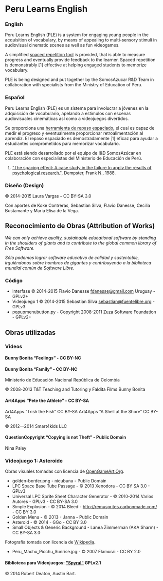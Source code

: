 Peru Learns English
===================

### English ###

Peru Learns English (PLE) is a system for engaging young people in the acquisition of vocabulary, by means of appealing to multi-sensory stimuli in audiovisual cinematic scenes as well as fun videogames.

A simplified [spaced repetition tool](http://en.wikipedia.org/wiki/Spaced_repetition) is provided, that is able to measure progress and eventually provide feedback to the learner. Spaced repetition is demonstrably [1] effective at helping engaged students to memorize vocabulary.


PLE is being designed and put together by the SomosAzucar R&D Team in collaboration with specialists from the Ministry of Education of Peru.

### Español ###

Peru Learns English (PLE) es un sistema para involucrar a jóvenes en la adquisición de vocabulario, apelando a estímulos con escenas audiovisuales cinemáticas así como a videojuegos divertidos.

Se proporciona una [herramienta de repaso espaciado](http://es.wikipedia.org/wiki/Repaso_espaciado), el cual es capaz de medir el progreso y eventualmente proporcionar retroalimentación al aprendiz. El repaso espaciado es demostradamente [1] eficaz para ayudar a estudiantes comprometidos para memorizar vocabulario.

PLE está siendo desarrollado por el equipo de I&D SomosAzúcar en colaboración con especialistas del Ministerio de Educación de Perú.

1. ["The spacing effect: A case study in the failure to apply the results of psychological research."](http://psycnet.apa.org/journals/amp/43/8/627/), Dempster, Frank N., 1988.

### Diseño (Design) ###

© 2014-2015 Laura Vargas - CC BY-SA 3.0

Con aportes de Koke Contreras, Sebastian Silva, Flavio Danesse, Cecilia Bustamante y Maria Elisa de la Vega.

Reconocimiento de Obras (Attribution  of Works)
-----------------------------------------------

*We can only achieve quality, sustainable educational software by standing in the shoulders of giants and to contribute to the global common library of Free Software.*

*Sólo podemos lograr software educativo de calidad y sustentable, irguiéndonos sobre hombros de gigantes y contribuyendo a la biblioteca mundial común de Software Libre.*

### Código ###
* Interfase © 2014-2015 Flavio Danesse <fdanesse@gmail.com> Uruguay - GPLv2+
* Videojuego 1 © 2014-2015 Sebastian Silva <sebastian@fuentelibre.org> - GPLv3
* popupmenubutton.py - Copyright 2008-2011 Zuza Software Foundation - GPLv2+

Obras utilizadas
----------------

### Videos ###

#### Bunny Bonita “Feelings” - CC BY-NC
#### Bunny Bonita “Family” - CC BY-NC
 Ministerio de Educación Nacional República de Colombia

 © 2008-2013 T&T Teaching and Tutoring y Faldita Films Bunny Bonita

#### Art4Apps “Pete the Athlete” - CC BY-SA
Art4Apps “Trish the Fish” CC BY-SA
Art4Apps “A Shell at the Shore” CC BY-SA

 © 2012—2014 Smart4kids LLC

#### QuestionCopyright “Copying is not Theft” - Public Domain
Nina Paley

### Videojuego 1: Asteroide ###

Obras visuales tomadas con licencia de [OpenGameArt.Org](http://opengameart.org/).

* golden-border.png - nicubunu - Public Domain
* LPC Space Base Tube Passage - © 2013 Xenodora - CC BY SA 3.0 - GPLv3
* Universal LPC Sprite Sheet Character Generator - © 2010-2014 Varios Autores - GPLv3 - CC BY-SA 3.0
* Simple Explosion -  © 2014  Bleed - http://remusprites.carbonmade.com/ - CC BY 3.0
* Golden Menu - © 2013 - Janna - Public Domain
* Asteroid - © 2014 - GGo - CC BY 3.0
* Small Objects & Generic Background - Lanea Zimmerman (AKA Sharm) - CC BY-SA 3.0

Fotografía tomada con licencia de [Wikipedia](http://wikipedia.org/).

* Peru_Machu_Picchu_Sunrise.jpg - © 2007 Flamurai - CC BY 2.0

#### Biblioteca para Videojuegos: ["Spyral"](http://platipy.org/) GPLv2.1
 © 2014 Robert Deaton, Austin Bart.
